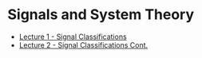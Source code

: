 # Signals and System Theory

- [Lecture 1 - Signal Classifications](./lecture1.html)
- [Lecture 2 - Signal Classifications Cont.](./lecture2.html)